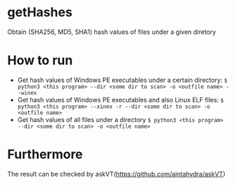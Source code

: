 # getHashes
Obtain (SHA256, MD5, SHA1) hash values of files under a given diretory

# How to run
- Get hash values of Windows PE executables under a certain directory:
`$ python3 <this program> --dir <some dir to scan> -o <outfile name> --winex`
- Get hash values of Windows PE executables and also Linux ELF files:
`$ python3 <this program> --xinex -r --dir <some dir to scan> -o <outfile name>`
- Get hash values of all files under a directory
`$ python3 <this program> --dir <some dir to scan> -o <outfile name>`

# Furthermore
The result can be checked by askVT(https://github.com/aintahydra/askVT)
